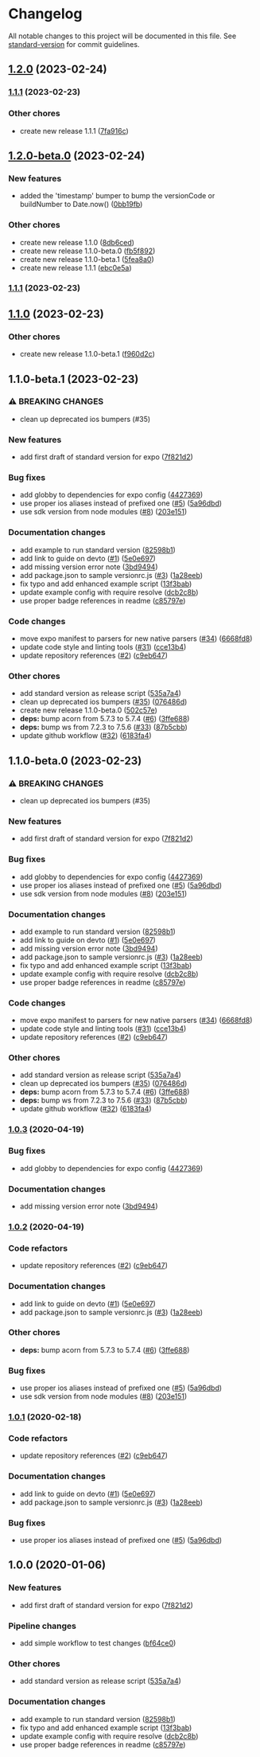 # Changelog

All notable changes to this project will be documented in this file. See [standard-version](https://github.com/conventional-changelog/standard-version) for commit guidelines.

## [1.2.0](https://github.com/bilwifi/standard-release-notes/compare/1.2.0-beta.0...1.2.0) (2023-02-24)

### [1.1.1](https://github.com/bilwifi/standard-release-notes/compare/1.1.0...1.1.1) (2023-02-23)


### Other chores

* create new release 1.1.1 ([7fa916c](https://github.com/bilwifi/standard-release-notes/commit/7fa916cbf881fa90af9e89901fdefce1f0222c34))

## [1.2.0-beta.0](https://github.com/bilwifi/standard-release-notes/compare/1.1.0...1.2.0-beta.0) (2023-02-24)


### New features

* added the 'timestamp' bumper to bump the versionCode or buildNumber to Date.now() ([0bb19fb](https://github.com/bilwifi/standard-release-notes/commit/0bb19fb6ca5ecfe1e1332e8c2ba09445c3af6957))


### Other chores

* create new release 1.1.0 ([8db6ced](https://github.com/bilwifi/standard-release-notes/commit/8db6ced4bd6dce43a73e4074eef927913adf04d6))
* create new release 1.1.0-beta.0 ([fb5f892](https://github.com/bilwifi/standard-release-notes/commit/fb5f892861c0916b647dbd52e7eb25dbdabdf580))
* create new release 1.1.0-beta.1 ([5fea8a0](https://github.com/bilwifi/standard-release-notes/commit/5fea8a06429c318d43d8c88406fba14ef75803d2))
* create new release 1.1.1 ([ebc0e5a](https://github.com/bilwifi/standard-release-notes/commit/ebc0e5aa226059c15e651856558229f5f0e230d1))

### [1.1.1](https://github.com/bilwifi/standard-release-notes/compare/1.1.0...1.1.1) (2023-02-23)



## [1.1.0](https://github.com/bilwifi/standard-release-notes/compare/1.1.0-beta.0...1.1.0) (2023-02-23)


### Other chores

* create new release 1.1.0-beta.1 ([f960d2c](https://github.com/bilwifi/standard-release-notes/commit/f960d2c0913880cc4b4ab60a09529a782c8decdd))

## 1.1.0-beta.1 (2023-02-23)


### ⚠ BREAKING CHANGES

* clean up deprecated ios bumpers (#35)

### New features

* add first draft of standard version for expo ([7f821d2](https://github.com/bilwifi/standard-release-notes/commit/7f821d2458f8115b28a19495b163bbc85089f9c6))


### Bug fixes

* add globby to dependencies for expo config ([4427369](https://github.com/bilwifi/standard-release-notes/commit/44273694274547df8a890f2c42fec5b02d98a4ed))
* use proper ios aliases instead of prefixed one ([#5](https://github.com/bilwifi/standard-release-notes/issues/5)) ([5a96dbd](https://github.com/bilwifi/standard-release-notes/commit/5a96dbd69b0e1267c5b66e306e3a22d46acbb2b7))
* use sdk version from node modules ([#8](https://github.com/bilwifi/standard-release-notes/issues/8)) ([203e151](https://github.com/bilwifi/standard-release-notes/commit/203e15192790c8b716357c307039224a0f2d96b2))


### Documentation changes

* add example to run standard version ([82598b1](https://github.com/bilwifi/standard-release-notes/commit/82598b129e6f71b2e3e4bd6283df2cceb1fad846))
* add link to guide on devto ([#1](https://github.com/bilwifi/standard-release-notes/issues/1)) ([5e0e697](https://github.com/bilwifi/standard-release-notes/commit/5e0e697c483b27d6c6b4653367df5d52d1641979))
* add missing version error note ([3bd9494](https://github.com/bilwifi/standard-release-notes/commit/3bd94943f9a8fe316911cc717dc580e510bc48b5))
* add package.json to sample versionrc.js ([#3](https://github.com/bilwifi/standard-release-notes/issues/3)) ([1a28eeb](https://github.com/bilwifi/standard-release-notes/commit/1a28eeb29c0361a405df5bde2699bccda51146fe))
* fix typo and add enhanced example script ([13f3bab](https://github.com/bilwifi/standard-release-notes/commit/13f3bab0128f171d7bbab72e6b55dd04210608cb))
* update example config with require resolve ([dcb2c8b](https://github.com/bilwifi/standard-release-notes/commit/dcb2c8b41426d8d8a01fe48d739c7fb8ac92aaab))
* use proper badge references in readme ([c85797e](https://github.com/bilwifi/standard-release-notes/commit/c85797e6993df1cd36faef437255fb576b2f1253))


### Code changes

* move expo manifest to parsers for new native parsers ([#34](https://github.com/bilwifi/standard-release-notes/issues/34)) ([6668fd8](https://github.com/bilwifi/standard-release-notes/commit/6668fd8456b4551740553c4afacc99414ae84b63))
* update code style and linting tools ([#31](https://github.com/bilwifi/standard-release-notes/issues/31)) ([cce13b4](https://github.com/bilwifi/standard-release-notes/commit/cce13b422c23bea698804307c9b0c5202cdebeb9))
* update repository references ([#2](https://github.com/bilwifi/standard-release-notes/issues/2)) ([c9eb647](https://github.com/bilwifi/standard-release-notes/commit/c9eb647a699bd0e51862751a142d0f5237de2a80))


### Other chores

* add standard version as release script ([535a7a4](https://github.com/bilwifi/standard-release-notes/commit/535a7a45e9275c558b937caf57a901e86136c853))
* clean up deprecated ios bumpers ([#35](https://github.com/bilwifi/standard-release-notes/issues/35)) ([076486d](https://github.com/bilwifi/standard-release-notes/commit/076486db33efb8a9bd4a180cdbfd4167fc1e3067))
* create new release 1.1.0-beta.0 ([502c57e](https://github.com/bilwifi/standard-release-notes/commit/502c57eed7296000f5b83ec9d8fc5373f1e6fbfc))
* **deps:** bump acorn from 5.7.3 to 5.7.4 ([#6](https://github.com/bilwifi/standard-release-notes/issues/6)) ([3ffe688](https://github.com/bilwifi/standard-release-notes/commit/3ffe68808482a4d00b9c8b644d51803ce08b8a6e))
* **deps:** bump ws from 7.2.3 to 7.5.6 ([#33](https://github.com/bilwifi/standard-release-notes/issues/33)) ([87b5cbb](https://github.com/bilwifi/standard-release-notes/commit/87b5cbbc951f151404ea7f445e00ed82e420cf8a))
* update github workflow ([#32](https://github.com/bilwifi/standard-release-notes/issues/32)) ([6183fa4](https://github.com/bilwifi/standard-release-notes/commit/6183fa498d8e8ed5ec3f3d28c0e0a06fa5598e0c))

## 1.1.0-beta.0 (2023-02-23)


### ⚠ BREAKING CHANGES

* clean up deprecated ios bumpers (#35)

### New features

* add first draft of standard version for expo ([7f821d2](https://github.com/bilwifi/standard-release-notes/commit/7f821d2458f8115b28a19495b163bbc85089f9c6))


### Bug fixes

* add globby to dependencies for expo config ([4427369](https://github.com/bilwifi/standard-release-notes/commit/44273694274547df8a890f2c42fec5b02d98a4ed))
* use proper ios aliases instead of prefixed one ([#5](https://github.com/bilwifi/standard-release-notes/issues/5)) ([5a96dbd](https://github.com/bilwifi/standard-release-notes/commit/5a96dbd69b0e1267c5b66e306e3a22d46acbb2b7))
* use sdk version from node modules ([#8](https://github.com/bilwifi/standard-release-notes/issues/8)) ([203e151](https://github.com/bilwifi/standard-release-notes/commit/203e15192790c8b716357c307039224a0f2d96b2))


### Documentation changes

* add example to run standard version ([82598b1](https://github.com/bilwifi/standard-release-notes/commit/82598b129e6f71b2e3e4bd6283df2cceb1fad846))
* add link to guide on devto ([#1](https://github.com/bilwifi/standard-release-notes/issues/1)) ([5e0e697](https://github.com/bilwifi/standard-release-notes/commit/5e0e697c483b27d6c6b4653367df5d52d1641979))
* add missing version error note ([3bd9494](https://github.com/bilwifi/standard-release-notes/commit/3bd94943f9a8fe316911cc717dc580e510bc48b5))
* add package.json to sample versionrc.js ([#3](https://github.com/bilwifi/standard-release-notes/issues/3)) ([1a28eeb](https://github.com/bilwifi/standard-release-notes/commit/1a28eeb29c0361a405df5bde2699bccda51146fe))
* fix typo and add enhanced example script ([13f3bab](https://github.com/bilwifi/standard-release-notes/commit/13f3bab0128f171d7bbab72e6b55dd04210608cb))
* update example config with require resolve ([dcb2c8b](https://github.com/bilwifi/standard-release-notes/commit/dcb2c8b41426d8d8a01fe48d739c7fb8ac92aaab))
* use proper badge references in readme ([c85797e](https://github.com/bilwifi/standard-release-notes/commit/c85797e6993df1cd36faef437255fb576b2f1253))


### Code changes

* move expo manifest to parsers for new native parsers ([#34](https://github.com/bilwifi/standard-release-notes/issues/34)) ([6668fd8](https://github.com/bilwifi/standard-release-notes/commit/6668fd8456b4551740553c4afacc99414ae84b63))
* update code style and linting tools ([#31](https://github.com/bilwifi/standard-release-notes/issues/31)) ([cce13b4](https://github.com/bilwifi/standard-release-notes/commit/cce13b422c23bea698804307c9b0c5202cdebeb9))
* update repository references ([#2](https://github.com/bilwifi/standard-release-notes/issues/2)) ([c9eb647](https://github.com/bilwifi/standard-release-notes/commit/c9eb647a699bd0e51862751a142d0f5237de2a80))


### Other chores

* add standard version as release script ([535a7a4](https://github.com/bilwifi/standard-release-notes/commit/535a7a45e9275c558b937caf57a901e86136c853))
* clean up deprecated ios bumpers ([#35](https://github.com/bilwifi/standard-release-notes/issues/35)) ([076486d](https://github.com/bilwifi/standard-release-notes/commit/076486db33efb8a9bd4a180cdbfd4167fc1e3067))
* **deps:** bump acorn from 5.7.3 to 5.7.4 ([#6](https://github.com/bilwifi/standard-release-notes/issues/6)) ([3ffe688](https://github.com/bilwifi/standard-release-notes/commit/3ffe68808482a4d00b9c8b644d51803ce08b8a6e))
* **deps:** bump ws from 7.2.3 to 7.5.6 ([#33](https://github.com/bilwifi/standard-release-notes/issues/33)) ([87b5cbb](https://github.com/bilwifi/standard-release-notes/commit/87b5cbbc951f151404ea7f445e00ed82e420cf8a))
* update github workflow ([#32](https://github.com/bilwifi/standard-release-notes/issues/32)) ([6183fa4](https://github.com/bilwifi/standard-release-notes/commit/6183fa498d8e8ed5ec3f3d28c0e0a06fa5598e0c))

### [1.0.3](https://github.com/bilwifi/standard-version-expo/compare/1.0.2...1.0.3) (2020-04-19)

### Bug fixes

- add globby to dependencies for expo config ([4427369](https://github.com/bilwifi/standard-version-expo/commit/44273694274547df8a890f2c42fec5b02d98a4ed))

### Documentation changes

- add missing version error note ([3bd9494](https://github.com/bilwifi/standard-version-expo/commit/3bd94943f9a8fe316911cc717dc580e510bc48b5))

### [1.0.2](https://github.com/bilwifi/standard-version-expo/compare/1.0.0...1.0.2) (2020-04-19)

### Code refactors

- update repository references ([#2](https://github.com/bilwifi/standard-version-expo/issues/2)) ([c9eb647](https://github.com/bilwifi/standard-version-expo/commit/c9eb647a699bd0e51862751a142d0f5237de2a80))

### Documentation changes

- add link to guide on devto ([#1](https://github.com/bilwifi/standard-version-expo/issues/1)) ([5e0e697](https://github.com/bilwifi/standard-version-expo/commit/5e0e697c483b27d6c6b4653367df5d52d1641979))
- add package.json to sample versionrc.js ([#3](https://github.com/bilwifi/standard-version-expo/issues/3)) ([1a28eeb](https://github.com/bilwifi/standard-version-expo/commit/1a28eeb29c0361a405df5bde2699bccda51146fe))

### Other chores

- **deps:** bump acorn from 5.7.3 to 5.7.4 ([#6](https://github.com/bilwifi/standard-version-expo/issues/6)) ([3ffe688](https://github.com/bilwifi/standard-version-expo/commit/3ffe68808482a4d00b9c8b644d51803ce08b8a6e))

### Bug fixes

- use proper ios aliases instead of prefixed one ([#5](https://github.com/bilwifi/standard-version-expo/issues/5)) ([5a96dbd](https://github.com/bilwifi/standard-version-expo/commit/5a96dbd69b0e1267c5b66e306e3a22d46acbb2b7))
- use sdk version from node modules ([#8](https://github.com/bilwifi/standard-version-expo/issues/8)) ([203e151](https://github.com/bilwifi/standard-version-expo/commit/203e15192790c8b716357c307039224a0f2d96b2))

### [1.0.1](https://github.com/bilwifi/standard-version-expo/compare/1.0.0...1.0.1) (2020-02-18)

### Code refactors

- update repository references ([#2](https://github.com/bilwifi/standard-version-expo/issues/2)) ([c9eb647](https://github.com/bilwifi/standard-version-expo/commit/c9eb647a699bd0e51862751a142d0f5237de2a80))

### Documentation changes

- add link to guide on devto ([#1](https://github.com/bilwifi/standard-version-expo/issues/1)) ([5e0e697](https://github.com/bilwifi/standard-version-expo/commit/5e0e697c483b27d6c6b4653367df5d52d1641979))
- add package.json to sample versionrc.js ([#3](https://github.com/bilwifi/standard-version-expo/issues/3)) ([1a28eeb](https://github.com/bilwifi/standard-version-expo/commit/1a28eeb29c0361a405df5bde2699bccda51146fe))

### Bug fixes

- use proper ios aliases instead of prefixed one ([#5](https://github.com/bilwifi/standard-version-expo/issues/5)) ([5a96dbd](https://github.com/bilwifi/standard-version-expo/commit/5a96dbd69b0e1267c5b66e306e3a22d46acbb2b7))

## 1.0.0 (2020-01-06)

### New features

- add first draft of standard version for expo ([7f821d2](https://github.com/bycedric/standard-version-expo/commit/7f821d2458f8115b28a19495b163bbc85089f9c6))

### Pipeline changes

- add simple workflow to test changes ([bf64ce0](https://github.com/bycedric/standard-version-expo/commit/bf64ce034558780f89aca7d11cbc8f2d1a9b9806))

### Other chores

- add standard version as release script ([535a7a4](https://github.com/bycedric/standard-version-expo/commit/535a7a45e9275c558b937caf57a901e86136c853))

### Documentation changes

- add example to run standard version ([82598b1](https://github.com/bycedric/standard-version-expo/commit/82598b129e6f71b2e3e4bd6283df2cceb1fad846))
- fix typo and add enhanced example script ([13f3bab](https://github.com/bycedric/standard-version-expo/commit/13f3bab0128f171d7bbab72e6b55dd04210608cb))
- update example config with require resolve ([dcb2c8b](https://github.com/bycedric/standard-version-expo/commit/dcb2c8b41426d8d8a01fe48d739c7fb8ac92aaab))
- use proper badge references in readme ([c85797e](https://github.com/bycedric/standard-version-expo/commit/c85797e6993df1cd36faef437255fb576b2f1253))
